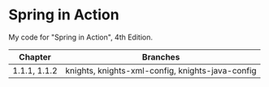 # Spring in Action
My code for "Spring in Action", 4th Edition.

| Chapter | Branches |
| ------ | ------- |
| 1.1.1, 1.1.2 | knights, knights-xml-config, knights-java-config |
